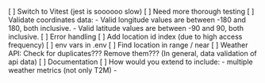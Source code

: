 [ ] Switch to Vitest (jest is soooooo slow)
[ ] Need more thorough testing
[ ] Validate coordinates data:
    - Valid longitude values are between -180 and 180, both inclusive.
    - Valid latitude values are between -90 and 90, both inclusive.
[ ] Error handling
[ ] Add location id index (due to high access frequency)
[ ] env vars in .env
[ ] Find location in range / near
[ ] Weather API: Check for duplicates??? Remove them??? (In general, data validation of api data)
[ ] Documentation
[ ] How would you extend to include:
    - multiple weather metrics (not only T2M)
    - 